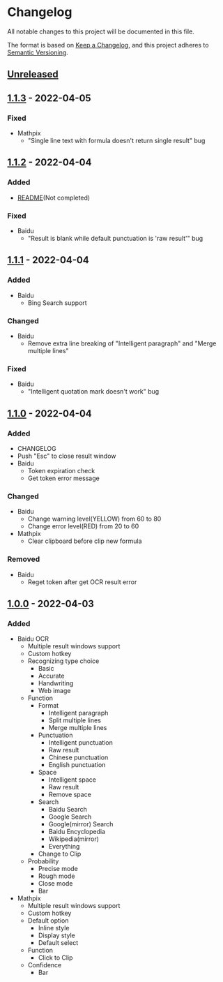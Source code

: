 # Changelog

All notable changes to this project will be documented in this file.

The format is based on [Keep a Changelog](https://keepachangelog.com/en/1.0.0/), and this project adheres to [Semantic Versioning](https://semver.org/spec/v2.0.0.html).

## [Unreleased]

## [1.1.3] - 2022-04-05

### Fixed

- Mathpix
  - "Single line text with formula doesn't return single result" bug

## [1.1.2] - 2022-04-04

### Added

- [README](README.md)(Not completed)

### Fixed

- Baidu
  - "Result is blank while default punctuation is 'raw result'" bug

## [1.1.1] - 2022-04-04

### Added

- Baidu
  - Bing Search support

### Changed

- Baidu
  - Remove extra line breaking of "Intelligent paragraph" and "Merge multiple lines"

### Fixed

- Baidu
  - "Intelligent quotation mark doesn't work" bug

## [1.1.0] - 2022-04-04

### Added

- CHANGELOG
- Push "Esc" to close result window
- Baidu
  - Token expiration check
  - Get token error message

### Changed

- Baidu
  - Change warning level(YELLOW) from 60 to 80
  - Change error level(RED) from 20 to 60
- Mathpix
  - Clear clipboard before clip new formula

### Removed

- Baidu
    - Reget token after get OCR result error

## [1.0.0] - 2022-04-03

### Added

- Baidu OCR
  - Multiple result windows support
  - Custom hotkey
  - Recognizing type choice
    - Basic
    - Accurate
    - Handwriting
    - Web image
  - Function
    - Format
      - Intelligent paragraph
      - Split multiple lines
      - Merge multiple lines
    - Punctuation
      - Intelligent punctuation
      - Raw result
      - Chinese punctuation
      - English punctuation
    - Space
      - Intelligent space
      - Raw result
      - Remove space
    - Search
      - Baidu Search
      - Google Search
      - Google(mirror) Search
      - Baidu Encyclopedia
      - Wikipedia(mirror)
      - Everything
    - Change to Clip
  - Probability
    - Precise mode
    - Rough mode
    - Close mode
    - Bar
- Mathpix
  - Multiple result windows support
  - Custom hotkey
  - Default option
    - Inline style
    - Display style
    - Default select
  - Function
    - Click to Clip
  - Confidence
    - Bar

[Unreleased]: https://github.com/pilgrimlyieu/AutoHotkey-Script/compare/6fad68c...HEAD
[1.1.3]: https://github.com/pilgrimlyieu/AutoHotkey-Script/compare/df92b84...6fad68c
[1.1.2]: https://github.com/pilgrimlyieu/AutoHotkey-Script/compare/980eebe...df92b84
[1.1.1]: https://github.com/pilgrimlyieu/AutoHotkey-Script/compare/53b2361...980eebe
[1.1.0]: https://github.com/pilgrimlyieu/AutoHotkey-Script/compare/3aa1fb2...53b2361
[1.0.0]: https://github.com/pilgrimlyieu/AutoHotkey-Script/pull/8
